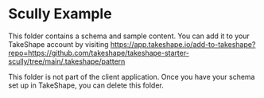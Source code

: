 # Scully Example

This folder contains a schema and sample content. You can add it to your TakeShape account by visiting https://app.takeshape.io/add-to-takeshape?repo=https://github.com/takeshape/takeshape-starter-scully/tree/main/.takeshape/pattern

This folder is not part of the client application. Once you have your schema set up in TakeShape, you can delete this folder.